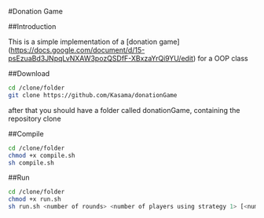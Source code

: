 #Donation Game

##Introduction

This is a simple implementation of a [donation game] (https://docs.google.com/document/d/15-psEzuaBd3JNpqLvNXAW3pozQSDfF-XBxzaYrQi9YU/edit) for a OOP class

##Download
```bash
cd /clone/folder
git clone https://github.com/Kasama/donationGame
```
after that you should have a folder called donationGame, containing the repository clone

##Compile

```bash
cd /clone/folder
chmod +x compile.sh
sh compile.sh
```
##Run

```bash
cd /clone/folder
chmod +x run.sh
sh run.sh <number of rounds> <number of players using strategy 1> [<number of players using strategy 2> [...]]
```
